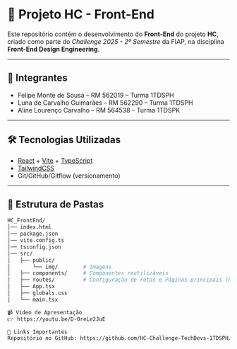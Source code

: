 # 🚀 Projeto HC - Front-End

Este repositório contém o desenvolvimento do **Front-End** do projeto **HC**, criado como parte do *Challenge 2025 - 2º Semestre* da FIAP, na disciplina **Front-End Design Engineering**.

---

## 👥 Integrantes
- Felipe Monte de Sousa – RM 562019 – Turma 1TDSPH
- Luna de Carvalho Guimarães – RM 562290 – Turma 1TDSPH
- Aline Lourenço Carvalho – RM 564538 – Turma 1TDSPK

---

## 🛠️ Tecnologias Utilizadas
- [React](https://react.dev/) + [Vite](https://vitejs.dev/) + [TypeScript](https://www.typescriptlang.org/)
- [TailwindCSS](https://tailwindcss.com/)
- Git/GitHub/Gitflow (versionamento)


---

## 📂 Estrutura de Pastas

```bash
HC_FrontEnd/
│── index.html
│── package.json
│── vite.config.ts
│── tsconfig.json
│── src/
│   ├── public/   
│       └── img/        # Imagens 
│   ├── components/     # Componentes reutilizáveis
│   ├── routes/         # Configuração de rotas e Páginas principais (Home, FAQ, Contato, Integrantes)
│   ├── App.tsx
│   ├── globals.css
│   └── main.tsx

📹 Vídeo de Apresentação
👉 https://youtu.be/D-0reLe2JuE

🔗 Links Importantes
Repositório no GitHub: https://github.com/HC-Challenge-TechDevs-1TDSPH/Challenge-Sprint3.git
